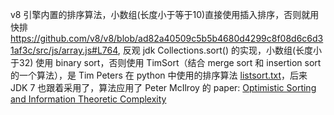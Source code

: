 
v8 引擎内置的排序算法，小数组(长度小于等于10)直接使用插入排序，否则就用快排
https://github.com/v8/v8/blob/ad82a40509c5b5b4680d4299c8f08d6c6d31af3c/src/js/array.js#L764, 反观 jdk Collections.sort() 的实现，小数组(长度小于32) 使用 binary sort，否则使用 TimSort（结合 merge sort 和 insertion sort 的一个算法），是 Tim Peters 在 python 中使用的排序算法 [listsort.txt](http://svn.python.org/projects/python/trunk/Objects/listsort.txt)，后来 JDK 7 也跟着采用了，算法应用了 Peter McIlroy 的 paper: [Optimistic Sorting and Information Theoretic Complexity](https://www.researchgate.net/publication/220778904_Optimistic_Sorting_and_Information_Theoretic_Complexity)
